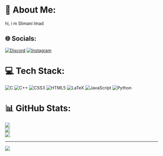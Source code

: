 # 💫 About Me:
hi, i m Slimani Imad


## 🌐 Socials:
[![Discord](https://img.shields.io/badge/Discord-%237289DA.svg?logo=discord&logoColor=white)](https://discord.gg/imad.zak.xy) [![Instagram](https://img.shields.io/badge/Instagram-%23E4405F.svg?logo=Instagram&logoColor=white)](https://instagram.com/imad.zak.xy) 

# 💻 Tech Stack:
![C](https://img.shields.io/badge/c-%2300599C.svg?style=for-the-badge&logo=c&logoColor=white) ![C++](https://img.shields.io/badge/c++-%2300599C.svg?style=for-the-badge&logo=c%2B%2B&logoColor=white) ![CSS3](https://img.shields.io/badge/css3-%231572B6.svg?style=for-the-badge&logo=css3&logoColor=white) ![HTML5](https://img.shields.io/badge/html5-%23E34F26.svg?style=for-the-badge&logo=html5&logoColor=white) ![LaTeX](https://img.shields.io/badge/latex-%23008080.svg?style=for-the-badge&logo=latex&logoColor=white) ![JavaScript](https://img.shields.io/badge/javascript-%23323330.svg?style=for-the-badge&logo=javascript&logoColor=%23F7DF1E) ![Python](https://img.shields.io/badge/python-3670A0?style=for-the-badge&logo=python&logoColor=ffdd54)
# 📊 GitHub Stats:
![](https://github-readme-stats.vercel.app/api?username=imadzakxy&theme=gruvbox&hide_border=false&include_all_commits=false&count_private=false)<br/>
![](https://github-readme-streak-stats.herokuapp.com/?user=imadzakxy&theme=gruvbox&hide_border=false)<br/>
![](https://github-readme-stats.vercel.app/api/top-langs/?username=imadzakxy&theme=gruvbox&hide_border=false&include_all_commits=false&count_private=false&layout=compact)

---
[![](https://visitcount.itsvg.in/api?id=imadzakxy&icon=0&color=0)](https://visitcount.itsvg.in)

<!-- Proudly created with GPRM ( https://gprm.itsvg.in ) -->

